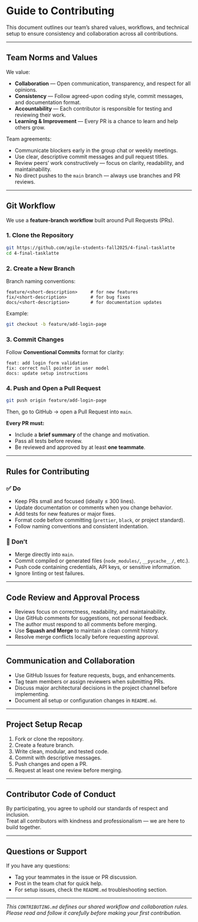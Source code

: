 # Guide to Contributing

This document outlines our team’s shared values, workflows, and technical setup to ensure consistency and collaboration across all contributions.

---

## Team Norms and Values

We value:
- **Collaboration** — Open communication, transparency, and respect for all opinions.  
- **Consistency** — Follow agreed-upon coding style, commit messages, and documentation format.  
- **Accountability** — Each contributor is responsible for testing and reviewing their work.  
- **Learning & Improvement** — Every PR is a chance to learn and help others grow.  

Team agreements:
- Communicate blockers early in the group chat or weekly meetings.  
- Use clear, descriptive commit messages and pull request titles.  
- Review peers’ work constructively — focus on clarity, readability, and maintainability.  
- No direct pushes to the `main` branch — always use branches and PR reviews.  

---

## Git Workflow

We use a **feature-branch workflow** built around Pull Requests (PRs).

### 1. Clone the Repository

```bash
git https://github.com/agile-students-fall2025/4-final-tasklatte
cd 4-final-tasklatte
```

### 2. Create a New Branch

Branch naming conventions:

```text
feature/<short-description>     # for new features
fix/<short-description>         # for bug fixes
docs/<short-description>        # for documentation updates
```

Example:

```bash
git checkout -b feature/add-login-page
```

### 3. Commit Changes

Follow **Conventional Commits** format for clarity:

```text
feat: add login form validation
fix: correct null pointer in user model
docs: update setup instructions
```

### 4. Push and Open a Pull Request

```bash
git push origin feature/add-login-page
```

Then, go to GitHub → open a Pull Request into `main`.

**Every PR must:**

- Include a **brief summary** of the change and motivation.  
- Pass all tests before review.  
- Be reviewed and approved by at least **one teammate**.

---

## Rules for Contributing

### ✅ Do

- Keep PRs small and focused (ideally ≤ 300 lines).  
- Update documentation or comments when you change behavior.  
- Add tests for new features or major fixes.  
- Format code before committing (`prettier`, `black`, or project standard).  
- Follow naming conventions and consistent indentation.  

### 🚫 Don’t

- Merge directly into `main`.  
- Commit compiled or generated files (`node_modules/`, `__pycache__/`, etc.).  
- Push code containing credentials, API keys, or sensitive information.  
- Ignore linting or test failures.  

---

## Code Review and Approval Process

- Reviews focus on correctness, readability, and maintainability.  
- Use GitHub comments for suggestions, not personal feedback.  
- The author must respond to all comments before merging.  
- Use **Squash and Merge** to maintain a clean commit history.  
- Resolve merge conflicts locally before requesting approval.  

---

## Communication and Collaboration

- Use GitHub Issues for feature requests, bugs, and enhancements.  
- Tag team members or assign reviewers when submitting PRs.  
- Discuss major architectural decisions in the project channel before implementing.  
- Document all setup or configuration changes in `README.md`.  

---

## Project Setup Recap

1. Fork or clone the repository.  
2. Create a feature branch.  
3. Write clean, modular, and tested code.  
4. Commit with descriptive messages.  
5. Push changes and open a PR.  
6. Request at least one review before merging.  

---

## Contributor Code of Conduct

By participating, you agree to uphold our standards of respect and inclusion.  
Treat all contributors with kindness and professionalism — we are here to build together.

---

## Questions or Support

If you have any questions:

- Tag your teammates in the issue or PR discussion.  
- Post in the team chat for quick help.  
- For setup issues, check the `README.md` troubleshooting section.  

---

_This `CONTRIBUTING.md` defines our shared workflow and collaboration rules.  
Please read and follow it carefully before making your first contribution._

